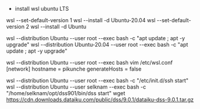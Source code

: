 * install wsl ubuntu LTS

wsl --set-default-version 1
wsl --install -d Ubuntu-20.04
wsl --set-default-version 2
wsl --install -d Ubuntu

wsl --distribution Ubuntu       --user root --exec bash -c "apt update ; apt -y upgrade"
wsl --distribution Ubuntu-20.04 --user root --exec bash -c "apt update ; apt -y upgrade"

wsl --distribution Ubuntu       --user root --exec bash 
vim /etc/wsl.conf
[network]
hostname = pikunche
generateHosts = false

wsl --distribution Ubuntu --user root --exec bash -c "/etc/init.d/ssh start"
wsl --distribution Ubuntu --user selknam --exec bash -c "/home/selknam/opt/dss901/bin/dss start"
wget https://cdn.downloads.dataiku.com/public/dss/9.0.1/dataiku-dss-9.0.1.tar.gz

